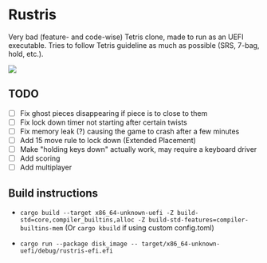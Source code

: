 # Rustris
Very bad (feature- and code-wise) Tetris clone, made to run as an UEFI executable.
Tries to follow Tetris guideline as much as possible (SRS, 7-bag, hold, etc.).

![](https://i.imgur.com/iJ2onc9.png)


## TODO
- [ ] Fix ghost pieces disappearing if piece is to close to them
- [ ] Fix lock down timer not starting after certain twists
- [ ] Fix memory leak (?) causing the game to crash after a few minutes
- [ ] Add 15 move rule to lock down (Extended Placement)
- [ ] Make "holding keys down" actually work, may require a keyboard driver
- [ ] Add scoring
- [ ] Add multiplayer

## Build instructions
- `cargo build --target x86_64-unknown-uefi -Z build-std=core,compiler_builtins,alloc -Z build-std-features=compiler-builtins-mem`
  (Or `cargo kbuild` if using custom config.toml)
  
- `cargo run --package disk_image -- target/x86_64-unknown-uefi/debug/rustris-efi.efi`

